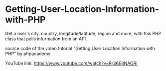 # Getting-User-Location-Information-with-PHP
Get a user's city, country, longitude/latitude, region and more, with this PHP class that pulls information from an API.


source code of the video tutorial "Getting User Location Information with PHP" by phpacademy

YouTube link:
https://www.youtube.com/watch?v=Rr36E8NAORI
